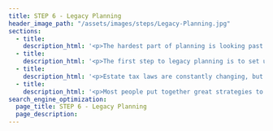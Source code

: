 ```yaml
---
title: STEP 6 - Legacy Planning
header_image_path: "/assets/images/steps/Legacy-Planning.jpg"
sections:
  - title:
    description_html: '<p>The hardest part of planning is looking past your life and figuring out where you want your assets to go when you pass. The main considerations are:</p><ul><li>where you want your money to go</li><li>how you can do it tax efficiently</li><li>can you and do you want to utilize any of the assets while you are alive</li></ul>'
  - title:
    description_html: '<p>The first step to legacy planning is to set up a will, trusts and health care proxies. This will help ensure your money goes exactly where you want it after you pass. You can also identify who will manage the money for any minors, who will take care of any minors and how much control you want over the funds for people or organizations on the receiving end.</p>'
  - title:
    description_html: '<p>Estate tax laws are constantly changing, but your estate should be evaluated on a regular basis to ensure their is a plan in place to reduce or eliminate estate taxes if you have significant assets. The earlier you start the more strategies will be available.</p>'
  - title:
    description_html: '<p>Most people put together great strategies to help family members and charitable causes after they pass away. To maximize your happiness we should look at potentially addressing these causes while you are alive so you can see the fruits of your labor. It is important to take care of yourself first, but once that is done you may be able to spend some of your legacy planning and enjoy it while you are alive.</p>'
search_engine_optimization:
  page_title: STEP 6 - Legacy Planning
  page_description:
---
```

